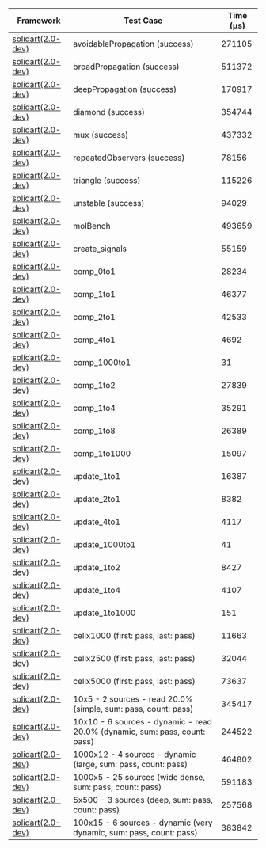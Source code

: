 | Framework | Test Case | Time (μs) |
| --- | --- | --- |
| [solidart(2.0-dev)](https://github.com/nank1ro/solidart/tree/dev) | avoidablePropagation (success) | 271105 |
| [solidart(2.0-dev)](https://github.com/nank1ro/solidart/tree/dev) | broadPropagation (success) | 511372 |
| [solidart(2.0-dev)](https://github.com/nank1ro/solidart/tree/dev) | deepPropagation (success) | 170917 |
| [solidart(2.0-dev)](https://github.com/nank1ro/solidart/tree/dev) | diamond (success) | 354744 |
| [solidart(2.0-dev)](https://github.com/nank1ro/solidart/tree/dev) | mux (success) | 437332 |
| [solidart(2.0-dev)](https://github.com/nank1ro/solidart/tree/dev) | repeatedObservers (success) | 78156 |
| [solidart(2.0-dev)](https://github.com/nank1ro/solidart/tree/dev) | triangle (success) | 115226 |
| [solidart(2.0-dev)](https://github.com/nank1ro/solidart/tree/dev) | unstable (success) | 94029 |
| [solidart(2.0-dev)](https://github.com/nank1ro/solidart/tree/dev) | molBench | 493659 |
| [solidart(2.0-dev)](https://github.com/nank1ro/solidart/tree/dev) | create_signals | 55159 |
| [solidart(2.0-dev)](https://github.com/nank1ro/solidart/tree/dev) | comp_0to1 | 28234 |
| [solidart(2.0-dev)](https://github.com/nank1ro/solidart/tree/dev) | comp_1to1 | 46377 |
| [solidart(2.0-dev)](https://github.com/nank1ro/solidart/tree/dev) | comp_2to1 | 42533 |
| [solidart(2.0-dev)](https://github.com/nank1ro/solidart/tree/dev) | comp_4to1 | 4692 |
| [solidart(2.0-dev)](https://github.com/nank1ro/solidart/tree/dev) | comp_1000to1 | 31 |
| [solidart(2.0-dev)](https://github.com/nank1ro/solidart/tree/dev) | comp_1to2 | 27839 |
| [solidart(2.0-dev)](https://github.com/nank1ro/solidart/tree/dev) | comp_1to4 | 35291 |
| [solidart(2.0-dev)](https://github.com/nank1ro/solidart/tree/dev) | comp_1to8 | 26389 |
| [solidart(2.0-dev)](https://github.com/nank1ro/solidart/tree/dev) | comp_1to1000 | 15097 |
| [solidart(2.0-dev)](https://github.com/nank1ro/solidart/tree/dev) | update_1to1 | 16387 |
| [solidart(2.0-dev)](https://github.com/nank1ro/solidart/tree/dev) | update_2to1 | 8382 |
| [solidart(2.0-dev)](https://github.com/nank1ro/solidart/tree/dev) | update_4to1 | 4117 |
| [solidart(2.0-dev)](https://github.com/nank1ro/solidart/tree/dev) | update_1000to1 | 41 |
| [solidart(2.0-dev)](https://github.com/nank1ro/solidart/tree/dev) | update_1to2 | 8427 |
| [solidart(2.0-dev)](https://github.com/nank1ro/solidart/tree/dev) | update_1to4 | 4107 |
| [solidart(2.0-dev)](https://github.com/nank1ro/solidart/tree/dev) | update_1to1000 | 151 |
| [solidart(2.0-dev)](https://github.com/nank1ro/solidart/tree/dev) | cellx1000 (first: pass, last: pass) | 11663 |
| [solidart(2.0-dev)](https://github.com/nank1ro/solidart/tree/dev) | cellx2500 (first: pass, last: pass) | 32044 |
| [solidart(2.0-dev)](https://github.com/nank1ro/solidart/tree/dev) | cellx5000 (first: pass, last: pass) | 73637 |
| [solidart(2.0-dev)](https://github.com/nank1ro/solidart/tree/dev) | 10x5 - 2 sources - read 20.0% (simple, sum: pass, count: pass) | 345417 |
| [solidart(2.0-dev)](https://github.com/nank1ro/solidart/tree/dev) | 10x10 - 6 sources - dynamic - read 20.0% (dynamic, sum: pass, count: pass) | 244522 |
| [solidart(2.0-dev)](https://github.com/nank1ro/solidart/tree/dev) | 1000x12 - 4 sources - dynamic (large, sum: pass, count: pass) | 464802 |
| [solidart(2.0-dev)](https://github.com/nank1ro/solidart/tree/dev) | 1000x5 - 25 sources (wide dense, sum: pass, count: pass) | 591183 |
| [solidart(2.0-dev)](https://github.com/nank1ro/solidart/tree/dev) | 5x500 - 3 sources (deep, sum: pass, count: pass) | 257568 |
| [solidart(2.0-dev)](https://github.com/nank1ro/solidart/tree/dev) | 100x15 - 6 sources - dynamic (very dynamic, sum: pass, count: pass) | 383842 |
